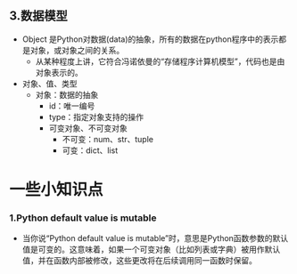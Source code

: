 
## 3.数据模型
- Object 是Python对数据(data)的抽象，所有的数据在python程序中的表示都是对象，或对象之间的关系。
  - 从某种程度上讲，它符合冯诺依曼的“存储程序计算机模型”，代码也是由对象表示的。
- 对象、值、类型
  - 对象：数据的抽象
    - id：唯一编号
    - type：指定对象支持的操作
    - 可变对象、不可变对象
      - 不可变：num、str、tuple
      - 可变：dict、list





# 一些小知识点

### 1.Python default value is mutable
  - 当你说“Python default value is mutable”时，意思是Python函数参数的默认值是可变的。这意味着，如果一个可变对象（比如列表或字典）被用作默认值，并在函数内部被修改，这些更改将在后续调用同一函数时保留。
